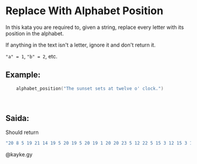 # Replace With Alphabet Position

In this kata you are required to, given a string, replace every letter with its position in the alphabet.

If anything in the text isn't a letter, ignore it and don't return it.

``` "a" = 1 ```, ``` "b" = 2 ```, etc.

## Example:

```c
    alphabet_position("The sunset sets at twelve o' clock.")
```
<br>

## Saida:
Should return
```c
"20 8 5 19 21 14 19 5 20 19 5 20 19 1 20 20 23 5 12 22 5 15 3 12 15 3 11"
```

@kayke.gy